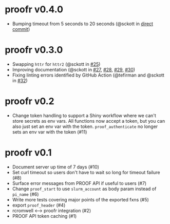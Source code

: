 # proofr v0.4.0

* Bumping timeout from 5 seconds to 20 seconds (@sckott in [direct commit](https://github.com/getwilds/proofr/commit/cbe9062fd73e61992b46035e7ac2241cd8de2541))

# proofr v0.3.0

* Swapping `httr` for `httr2` (@sckott in [#25](https://github.com/getwilds/proofr/pull/25))
* Improving documentation (@sckott in [#27](https://github.com/getwilds/proofr/pull/27), [#28](https://github.com/getwilds/proofr/pull/28), [#29](https://github.com/getwilds/proofr/pull/29), [#30](https://github.com/getwilds/proofr/pull/30))
* Fixing linting errors identified by GitHub Action (@tefirman and @sckott in [#32](https://github.com/getwilds/proofr/pull/32))

# proofr v0.2

* Change token handling to support a Shiny workflow where we can't store secrets as env vars. All functions now accept a token, but you can also just set an env var with the token. `proof_authenticate` no longer sets an env var with the token (#11)

# proofr v0.1

* Document server up time of 7 days (#10)
* Set curl timeout so users don't have to wait so long for timeout failure (#8)
* Surface error messages from PROOF API if useful to users (#7)
* Change `proof_start` to use `slurm_account` as body param instead of `pi_name` (#6)
* Write more tests covering major points of the exported fxns (#5)
* export `proof_header` (#4)
* rcromwell <--> proofr integration (#2)
* PROOF API token caching (#1)
